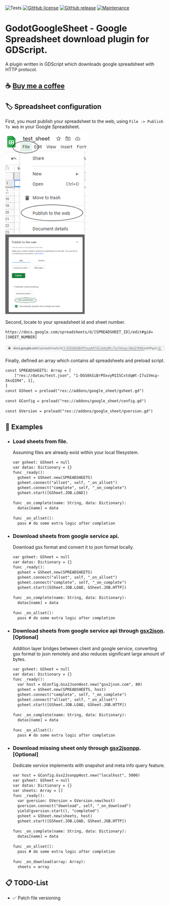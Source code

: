 ![Tests](https://github.com/deflinhec/GodotGoogleSheet/workflows/Run%20GUT%20Tests/badge.svg?branch=master)
[![GitHub license](https://img.shields.io/github/license/deflinhec/GodotGoogleSheet.svg)](https://github.com/deflinhec/GodotGoogleSheet/blob/master/LICENSE) 
[![GitHub release](https://img.shields.io/github/release/deflinhec/GodotGoogleSheet.svg)](https://github.com/deflinhec/GodotGoogleSheet/releases/)
[![Maintenance](https://img.shields.io/badge/Maintained%3F-yes-green.svg)](https://github.com/deflinhec/GodotGoogleSheet/graphs/commit-activity)
# GodotGoogleSheet - Google Spreadsheet download plugin for GDScript.

A plugin written in GDScript which downloads google spreadsheet with HTTP protocol.

## :coffee: [Buy me a coffee](https://ko-fi.com/deflinhec) 

## :label: Spreadsheet configuration

First, you must publish your spreadsheet to the web, using `File -> Publish To Web` in your Google Spreadsheet.

![](https://raw.githubusercontent.com/deflinhec/GodotGoogleSheet/master/screenshots/step01.png) ![](https://raw.githubusercontent.com/deflinhec/GodotGoogleSheet/master/screenshots/step02.png)<img src="https://raw.githubusercontent.com/deflinhec/GodotGoogleSheet/master/screenshots/step03.png" width="250" />

Second, locate to your spreadsheet id and sheet number.

```
https://docs.google.com/spreadsheets/d/[SPREADSHEET_ID]/edit#gid=[SHEET_NUMBER]
```

![](https://raw.githubusercontent.com/deflinhec/GodotGoogleSheet/master/screenshots/step04.png)

Finally, defined an array which contains all spreadsheets and preload script.

```
const SPREADSHEETS: Array = [
    ["res://datas/test.json", "1-DGS8kSiBrPOxvyM1ISCxtdqWt-I7u1Vmcp-XksQ1M4", 1],
]
const GSheet = preload("res://addons/google_sheet/gsheet.gd")

const GConfig = preload("res://addons/google_sheet/config.gd")

const GVersion = preload("res://addons/google_sheet/gversion.gd")
```

## :bookmark: Examples

- ### Load sheets from file.

  Assuming files are already exist within your local filesystem.
  ```
  var gsheet: GSheet = null
  var datas: Dictionary = {}
  func _ready():
    gsheet = GSheet.new(SPREADSHEETS)
    gsheet.connect("allset", self, "_on_allset")
    gsheet.connect("complete", self, "_on_complete")
    gsheet.start([GSheet.JOB.LOAD])
    
  func _on_complete(name: String, data: Dictionary):
    datas[name] = data
    
  func _on_allset():
    pass # do some extra logic after completion
  ```

- ### Download sheets from google service api.
  
  Download gsx format and convert it to json format locally.
  ``` 
  var gsheet: GSheet = null
  var datas: Dictionary = {}
  func _ready():
    gsheet = GSheet.new(SPREADSHEETS)
    gsheet.connect("allset", self, "_on_allset")
    gsheet.connect("complete", self, "_on_complete")
    gsheet.start([GSheet.JOB.LOAD, GSheet.JOB.HTTP])
    
  func _on_complete(name: String, data: Dictionary):
    datas[name] = data
    
  func _on_allset():
    pass # do some extra logic after completion
  ```

- ### Download sheets from google service api through [gsx2json](http://gsx2json.com/). [Optional]
  Addition layer bridges between client and google service, converting gsx format to json remotely and also reduces significant large amount of bytes.
  ```
  var gsheet: GSheet = null
  var datas: Dictionary = {}
  func _ready():
    var host = GConfig.Gsx2JsonHost.new("gsx2json.com", 80)
    gsheet = GSheet.new(SPREADSHEETS, host)
    gsheet.connect("complete", self, "_on_complete")
    gsheet.connect("allset", self, "_on_allset")
    gsheet.start([GSheet.JOB.LOAD, GSheet.JOB.HTTP])
    
  func _on_complete(name: String, data: Dictionary):
    datas[name] = data
    
  func _on_allset():
    pass # do some extra logic after completion
  ```


- ### Download missing sheet only through [gsx2jsonpp](https://github.com/deflinhec/gsx2jsonpp/). [Optional]
  Dedicate service implements with snapshot and meta info query feature.
  ```
  var host = GConfig.Gsx2JsonppHost.new("localhost", 5000)
  var gsheet: GSheet = null
  var datas: Dictionary = {}
  var sheets: Array = []
  func _ready():
    var gversion: GVersion = GVersion.new(host)
    gversion.connect("download", self, "_on_download")
    yield(gversion.start(), "completed")
    gsheet = GSheet.new(sheets, host)
    gsheet.start([GSheet.JOB.LOAD, GSheet.JOB.HTTP])
	
  func _on_complete(name: String, data: Dictionary):
    datas[name] = data
    
  func _on_allset():
    pass # do some extra logic after completion
    
  func _on_download(array: Array):
    sheets = array
  ```

## :clipboard: TODO-List

- :white_check_mark: Patch file versioning

